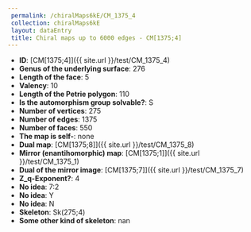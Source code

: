```yaml
--- 
 permalink: /chiralMaps6kE/CM_1375_4 
 collection: chiralMaps6kE
 layout: dataEntry
 title: Chiral maps up to 6000 edges - CM[1375;4]
---
```


- **ID**: [CM[1375;4]]({{ site.url }}/test/CM_1375_4)
- **Genus of the underlying surface**: 276
- **Length of the face**: 5
- **Valency**: 10
- **Length of the Petrie polygon**: 110
- **Is the automorphism group solvable?**: S
- **Number of vertices**: 275
- **Number of edges**: 1375
- **Number of faces**: 550
- **The map is self-**: none
- **Dual map**: [CM[1375;8]]({{ site.url }}/test/CM_1375_8)
- **Mirror (enantihomorphic) map**: [CM[1375;1]]({{ site.url }}/test/CM_1375_1)
- **Dual of the mirror image**: [CM[1375;7]]({{ site.url }}/test/CM_1375_7)
- **Z_q-Exponent?**: 4
- **No idea**:  7:2
- **No idea**: Y
- **No idea**: N
- **Skeleton**: Sk(275;4)
- **Some other kind of skeleton**: nan
